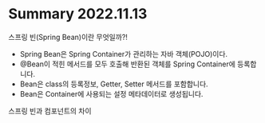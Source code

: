 # Summary 2022.11.13

스프링 빈(Spring Bean)이란 무엇일까?!

- Spring Bean은 Spring Container가 관리하는 자바 객체(POJO)이다. 
- @Bean이 적힌 메서드를 모두 호출해 반환된 객체를 Spring Container에 등록합니다. 
- Bean은 class의 등록정보, Getter, Setter 메서드를 포함합니다. 
- Bean은 Container에 사용되는 설정 메타데이터로 생성됩니다.





스프링 빈과 컴포넌트의 차이
